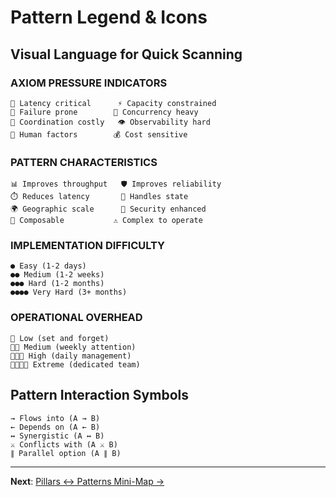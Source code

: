 # Pattern Legend & Icons

## Visual Language for Quick Scanning

### AXIOM PRESSURE INDICATORS
```
🎯 Latency critical      ⚡ Capacity constrained
🔧 Failure prone        🔄 Concurrency heavy
🤝 Coordination costly   👁️ Observability hard
👤 Human factors        💰 Cost sensitive
```

### PATTERN CHARACTERISTICS  
```
📊 Improves throughput   🛡️ Improves reliability
⏱️ Reduces latency       💾 Handles state
🌍 Geographic scale      🔐 Security enhanced
🧩 Composable           ⚠️ Complex to operate
```

### IMPLEMENTATION DIFFICULTY
```
● Easy (1-2 days)
●● Medium (1-2 weeks)  
●●● Hard (1-2 months)
●●●● Very Hard (3+ months)
```

### OPERATIONAL OVERHEAD
```
🔧 Low (set and forget)
🔧🔧 Medium (weekly attention)
🔧🔧🔧 High (daily management)
🔧🔧🔧🔧 Extreme (dedicated team)
```

## Pattern Interaction Symbols

```
→ Flows into (A → B)
← Depends on (A ← B)
↔ Synergistic (A ↔ B)
⚔ Conflicts with (A ⚔ B)
∥ Parallel option (A ∥ B)
```

---

**Next**: [Pillars ↔ Patterns Mini-Map →](pillars-patterns-map.md)